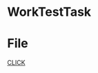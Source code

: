 # WorkTestTask

# File
[CLICK](https://docs.google.com/document/d/1uREhqFdM_FBMYhMMWhrXqbjq0bOJ3EqjDdD_GF50ZO8/edit?usp=sharing)
